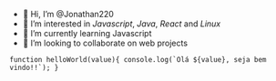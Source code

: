 - 👋 Hi, I’m @Jonathan220
- 👀 I’m interested in *Javascript*, *Java*, *React* and *Linux*
- 🌱 I’m currently learning Javascript
- 💞️ I’m looking to collaborate on web projects

``
function helloWorld(value){
    console.log(`Olá ${value}, seja bem vindo!!`);
}
``



<!---
Jonathan220/Jonathan220 is a ✨ special ✨ repository because its `README.md` (this file) appears on your GitHub profile.
You can click the Preview link to take a look at your changes.
--->
